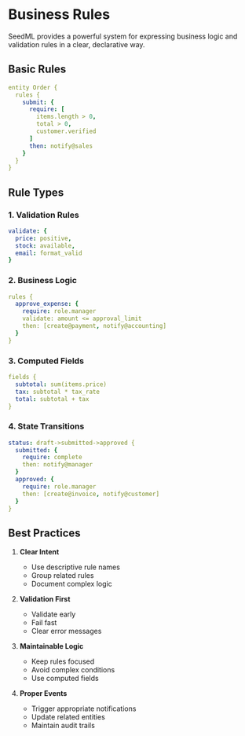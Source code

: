 # Business Rules

SeedML provides a powerful system for expressing business logic and validation rules in a clear, declarative way.

## Basic Rules

```yaml
entity Order {
  rules {
    submit: {
      require: [
        items.length > 0,
        total > 0,
        customer.verified
      ]
      then: notify@sales
    }
  }
}
```

## Rule Types

### 1. Validation Rules
```yaml
validate: {
  price: positive,
  stock: available,
  email: format_valid
}
```

### 2. Business Logic
```yaml
rules {
  approve_expense: {
    require: role.manager
    validate: amount <= approval_limit
    then: [create@payment, notify@accounting]
  }
}
```

### 3. Computed Fields
```yaml
fields {
  subtotal: sum(items.price)
  tax: subtotal * tax_rate
  total: subtotal + tax
}
```

### 4. State Transitions
```yaml
status: draft->submitted->approved {
  submitted: {
    require: complete
    then: notify@manager
  }
  approved: {
    require: role.manager
    then: [create@invoice, notify@customer]
  }
}
```

## Best Practices

1. **Clear Intent**
   - Use descriptive rule names
   - Group related rules
   - Document complex logic

2. **Validation First**
   - Validate early
   - Fail fast
   - Clear error messages

3. **Maintainable Logic**
   - Keep rules focused
   - Avoid complex conditions
   - Use computed fields

4. **Proper Events**
   - Trigger appropriate notifications
   - Update related entities
   - Maintain audit trails
